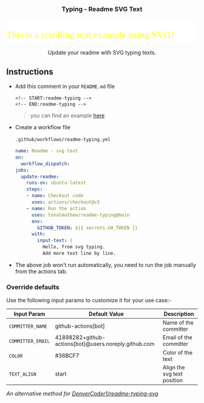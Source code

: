 <h3 align="center">Typing - Readme SVG Text</h3>
<p align="center">
<!-- START:readme-typing -->
<img src="readme-typing.svg" />
<!-- END:readme-typing -->
</p>
<p align="center">Update your readme with SVG typing texts.</p>

</div>

## Instructions

- Add this comment in your `README.md` file

  ```
  <!-- START:readme-typing --> 
  <!-- END:readme-typing -->
  ``` 
  > you can find an example [here](https://github.com/tonalmathew/tonalmathew)

- Create a workflow file

  `.github/workflows/readme-typing.yml`

  ```yml
  name: Readme - svg text
  on:
    workflow_dispatch:
  jobs:
    update-readme:
      runs-on: ubuntu-latest
      steps:
      - name: Checkout code
        uses: actions/checkout@v3
      - name: Run the action
        uses: tonalmathew/readme-typing@main
        env:
          GITHUB_TOKEN: ${{ secrets.GH_TOKEN }}
        with:
          input-text: |
            Hello, from svg typing.
            Add more text line by line.
  ```

- The above job won't run automatically, you need to run the job manually from the actions tab.

### Override defaults

Use the following input params to customize it for your use case:-

| Input Param       | Default Value                                         | Description                                               |
| ----------------- | ----------------------------------------------------- | --------------------------------------------------------- |
| `COMMITTER_NAME`  | github-actions[bot]                                   | Name of the committer                                     |
| `COMMITTER_EMAIL` | 41898282+github-actions[bot]@users.noreply.github.com | Email of the committer                                    |
| `COLOR`           | #36BCF7                                               | Color of the text                                         |
| `TEXT_ALIGN`      | start                                                 | Align the svg text position                               |


_An alternative method for [DenverCoder1/readme-typing-svg](https://github.com/DenverCoder1/readme-typing-svg)_

